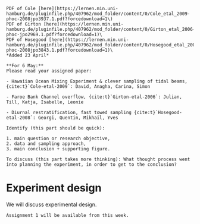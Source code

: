 
```{margin} Moodle link
PDF of Cole [here](https://lernen.min.uni-hamburg.de/pluginfile.php/407962/mod_folder/content/0/Cole_etal_2009-phoc-2008jpo3937.1.pdf?forcedownload=1\)
PDF of Girton [here](https://lernen.min.uni-hamburg.de/pluginfile.php/407962/mod_folder/content/0/Girton_etal_2006-phoc-jpo2969.1.pdf?forcedownload=1)\
PDF of Hosegood [here](https://lernen.min.uni-hamburg.de/pluginfile.php/407962/mod_folder/content/0/Hosegood_etal_2008-phoc-2008jpo3843.1.pdf?forcedownload=1)\
*Added 23 April*
```
```{admonition} Preparation (before class)
**For 6 May:**
Please read your assigned paper:

- Hawaiian Ocean Mixing Experiment & clever sampling of tidal beams, {cite:t}`Cole-etal-2009`: David, Anagha, Carina, Simon

- Faroe Bank Channel overflow, {cite:t}`Girton-etal-2006`: Julian, Till, Katja, Isabelle, Leonie

- Diurnal restratification, fast towed sampling {cite:t}`Hosegood-etal-2008`: Georgi, Quentin, Mikhail, Yves

Identify (this part should be quick): 

1. main question or research objective, 
2. data and sampling approach, 
3. main conclusion + supporting figure.

To discuss (this part takes more thinking): What thought process went into planning the experiment, in order to get to the conclusion?
```



# Experiment design

We will discuss experimental design.



```{admonition} Lab topic - Assignments
Assignment 1 will be available from this week.
```
<!--*Please try to catch up on the exercises.*  From week 5/6 you will have an assignment in python.  It will build on the python and methods you've been developing so far, but will require you to creatively combine what you've learned to make progress.
-->